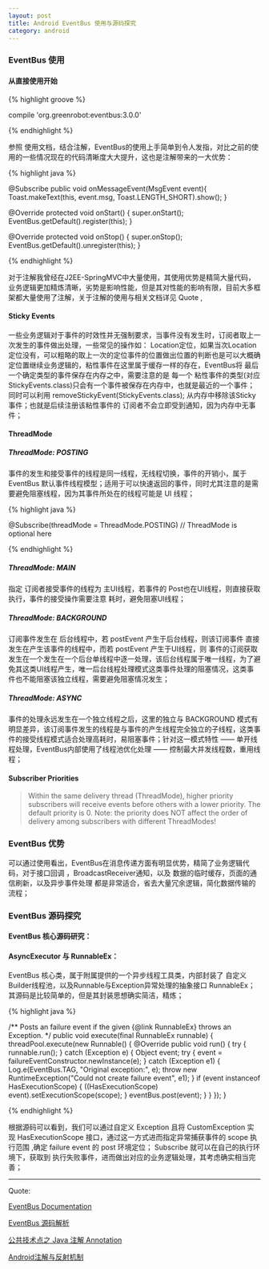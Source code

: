 ```yaml
---
layout: post
title: Android EventBus 使用与源码探究
category: android
---
```


### EventBus 使用

#### 从直接使用开始


{% highlight groove %}

compile 'org.greenrobot:eventbus:3.0.0'

{% endhighlight %}  


参照 使用文档，结合注解，EventBus的使用上手简单到令人发指，对比之前的使用的一些情况现在的代码清晰度大大提升，这也是注解带来的一大优势：

{% highlight java %}

@Subscribe
public void onMessageEvent(MsgEvent event){
    Toast.makeText(this, event.msg, Toast.LENGTH_SHORT).show();
}

@Override
protected void onStart() {
    super.onStart();
    EventBus.getDefault().register(this);
}


@Override
protected void onStop() {
    super.onStop();
    EventBus.getDefault().unregister(this);
}

{% endhighlight %}  

对于注解我曾经在J2EE-SpringMVC中大量使用，其使用优势是精简大量代码，业务逻辑更加精炼清晰，劣势是影响性能，但是其对性能的影响有限，目前大多框架都大量使用了注解，关于注解的使用与相关文档详见 Quote ,


####  Sticky Events

一些业务逻辑对于事件的时效性并无强制要求，当事件没有发生时，订阅者取上一次发生的事件做出处理，一些常见的操作如： Location定位，如果当次Location定位没有，可以粗略的取上一次的定位事件的位置做出位置的判断也是可以大概确定位置继续业务逻辑的，粘性事件在这里属于缓存一样的存在，EventBus将 最后一个确定类型的事件保存在内存之中，需要注意的是  每一个 粘性事件的类型(对应 StickyEvents.class)只会有一个事件被保存在内存中，也就是最近的一个事件；同时可以利用   removeStickyEvent(StickyEvents.class); 从内存中移除该Sticky事件；也就是后续注册该粘性事件的 订阅者不会立即受到通知，因为内存中无事件；


####  ThreadMode

##### ThreadMode: POSTING

事件的发生和接受事件的线程是同一线程，无线程切换，事件的开销小，属于EventBus 默认事件线程模型；适用于可以快速返回的事件，同时尤其注意的是需要避免阻塞线程，因为其事件所处在的线程可能是 UI 线程；


{% highlight java %}

@Subscribe(threadMode = ThreadMode.POSTING) // ThreadMode is optional here

{% endhighlight %}  

##### ThreadMode: MAIN

指定 订阅者接受事件的线程为 主UI线程，若事件的 Post也在UI线程，则直接获取执行，事件的接受操作需要注意 耗时，避免阻塞UI线程；

#####  ThreadMode: BACKGROUND

订阅事件发生在 后台线程中，若 postEvent 产生于后台线程，则该订阅事件 直接发生在产生该事件的线程中，而若 postEvent 产生于UI线程，则 事件的订阅获取发生在一个发生在一个后台单线程中逐一处理，该后台线程属于唯一线程，为了避免其这类UI线程产生，唯一后台线程处理模式这类事件处理的阻塞情况，这类事件也不能阻塞该独立线程，需要避免阻塞情况发生；

##### ThreadMode: ASYNC

事件的处理永远发生在一个独立线程之后，这里的独立与 BACKGROUND 模式有明显差异，该订阅事件发生的线程是与事件的产生线程完全独立的子线程，这类事件的接受线程模式适合处理高耗时，易阻塞事件；针对这一模式特性 —— 单开线程处理，EventBus内部使用了线程池优化处理 —— 控制最大并发线程数，重用线程；


####  Subscriber Priorities

> Within the same delivery thread (ThreadMode), higher priority subscribers will receive events before others with a lower priority. The default priority is 0.
Note: the priority does NOT affect the order of delivery among subscribers with different ThreadModes!


### EventBus 优势

可以通过使用看出，EventBus在消息传递方面有明显优势，精简了业务逻辑代码，对于接口回调 ，BroadcastReceiver通知，以及 数据的临时缓存，页面的通信刷新，以及异步事件处理 都是非常适合，省去大量冗余逻辑，简化数据传输的流程；


###  EventBus 源码探究

#### EventBus 核心源码研究：















####  AsyncExecutor 与 RunnableEx：

EventBus 核心类，属于附属提供的一个异步线程工具类，内部封装了 自定义Builder线程池，以及Runnable与Exception异常处理的抽象接口  RunnableEx；其源码是比较简单的，但是其封装思想确实简洁，精炼；


{% highlight java  %}

/** Posts an failure event if the given {@link RunnableEx} throws an Exception. */
public void execute(final RunnableEx runnable) {
    threadPool.execute(new Runnable() {
        @Override
        public void run() {
            try {
                runnable.run();
            } catch (Exception e) {
                Object event;
                try {
                    event = failureEventConstructor.newInstance(e);
                } catch (Exception e1) {
                    Log.e(EventBus.TAG, "Original exception:", e);
                    throw new RuntimeException("Could not create failure event", e1);
                }
                if (event instanceof HasExecutionScope) {
                    ((HasExecutionScope) event).setExecutionScope(scope);
                }
                eventBus.post(event);
            }
        }
    });
}

{% endhighlight %}  

根据源码可以看到，我们可以通过自定义 Exception 且将 CustomException 实现 HasExecutionScope 接口，通过这一方式进而指定异常捕获事件的  scope 执行范围 ,确定 failure event 的 post 环境定位； Subscribe 就可以在自己的执行环境下，获取到 执行失败事件，进而做出对应的业务逻辑处理，其考虑确实相当完善；
















---

Quote:

[EventBus Documentation](http://greenrobot.org/eventbus/documentation/)

[EventBus 源码解析](http://codekk.com/blogs/detail/54cfab086c4761e5001b2538)

[公共技术点之 Java 注解 Annotation](http://a.codekk.com/detail/Android/Trinea/%E5%85%AC%E5%85%B1%E6%8A%80%E6%9C%AF%E7%82%B9%E4%B9%8B%20Java%20%E6%B3%A8%E8%A7%A3%20Annotation)

[Android注解与反射机制](http://efany.github.io/2016/04/02/Android%E6%B3%A8%E8%A7%A3%E4%B8%8E%E5%8F%8D%E5%B0%84%E6%9C%BA%E5%88%B6/)
